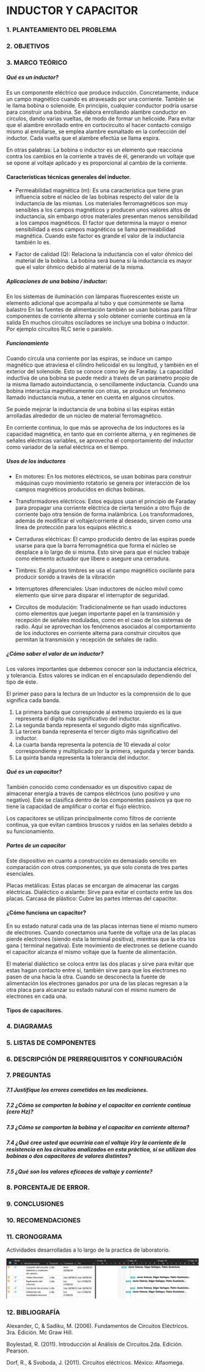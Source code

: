 # INDUCTOR Y CAPACITOR

### 1. PLANTEAMIENTO DEL PROBLEMA

### 2. OBJETIVOS

### 3. MARCO TEÓRICO 

##### Qué es un inductor?

Es un componente eléctrico que produce inducción. Concretamente, induce un campo magnético cuando es atravesado por una corriente. También se le llama bobina o solenoide. En principio, cualquier conductor podría usarse para construir una bobina. Se elabora enrollando alambre conductor en círculos, dando varias vueltas, de modo de formar un helicoide. Para evitar que el alambre enrollado entre en cortocircuito al hacer contacto consigo mismo al enrollarse, se emplea alambre esmaltado en la confección del inductor. Cada vuelta que el alambre efectúa se llama espira.

En otras palabras: La bobina o inductor es un elemento que reacciona contra los cambios en la corriente a través de él, generando un voltaje que se opone al voltaje aplicado y es proporcional al cambio de la corriente.



#### Características técnicas generales del inductor.

* Permeabilidad magnética (m): Es una característica que tiene gran influencia sobre el núcleo de las bobinas respecto del valor de la inductancia de las mismas. Los materiales ferromagnéticos son muy sensibles a los campos magnéticos y producen unos valores altos de inductancia, sin embargo otros materiales presentan menos sensibilidad a los campos magnéticos. El factor que determina la mayor o menor sensibilidad a esos campos magnéticos se llama permeabilidad magnética.
Cuando este factor es grande el valor de la inductancia también lo es.

* Factor de calidad (Q): Relaciona la inductancia con el valor óhmico del material de la bobina. La bobina será buena si la inductancia es mayor que el valor óhmico debido al material de la misma.

##### Aplicaciones de una bobina / inductor:

En los sistemas de iluminación con lámparas fluorescentes existe un elemento adicional que acompaña al tubo y que comúnmente se llama balastro
En las fuentes de alimentación también se usan bobinas para filtrar componentes de corriente alterna y solo obtener corriente continua en la salida
En muchos circuitos osciladores se incluye una  bobina o inductor. Por ejemplo circuitos RLC serie o paralelo.

##### Funcionamiento

Cuando circula una corriente por las espiras, se induce un campo magnético que atraviesa el cilindro helicoidal en su longitud, y también en el exterior del solenoide. Esto se conoce como ley de Faraday. La capacidad inductiva de una bobina se puede medir a través de un parámetro propio de la misma llamado autoinductancia, o sencillamente inductancia. Cuando una bobina interactúa magnéticamente con otras, se produce un fenómeno llamado inductancia mutua, a tener en cuenta en algunos circuitos.

Se puede mejorar la inductancia de una bobina si las espiras están arrolladas alrededor de un núcleo de material ferromagnético.

En corriente continua, lo que más se aprovecha de los inductores es la capacidad magnética, en tanto que en corriente alterna, y en regímenes de señales eléctricas variables, se aprovecha el comportamiento del inductor como variador de la señal eléctrica en el tiempo.

##### Usos de los inductores

* En motores: En los motores eléctricos, se usan bobinas para construir máquinas cuyo movimiento rotatorio se genera por interacción de los campos magnéticos producidos en dichas bobinas.

* Transformadores eléctricos: Estos equipos usan el principio de Faraday para propagar una corriente eléctrica de cierta tensión a otro flujo de corriente bajo otra tensión de forma inalámbrica. Los transformadores, además de modificar el voltaje/corriente al deseado, sirven como una línea de protección para los equipos eléctric.s

* Cerraduras eléctricas: El campo producido dentro de las espiras puede usarse para que la barra ferromagnética que forma el núcleo se desplace a lo largo de si misma. Esto sirve para que el núcleo trabaje como elemento actuador que libere o asegure una cerradura.

* Timbres: En algunos timbres se usa el campo magnético oscilante para producir sonido a través de la vibración

* Interruptores diferenciales: Usan inductores de núcleo móvil como elemento que sirve para disparar el interruptor de seguridad.

* Circuitos de modulación: Tradicionalmente se han usado inductores como elementos que juegan importante papel en la transmisión y recepción de señales moduladas, como en el caso de los sistemas de radio. Aquí se aprovechan los fenómenos asociados al comportamiento de los inductores en corriente alterna para construir circuitos que permitan la transmisión y recepción de señales de radio.

##### ¿Cómo saber el valor de un inductor?

Los valores importantes que debemos conocer son la inductancia eléctrica, y tolerancia. Estos valores se indican en el encapsulado dependiendo del tipo de éste.

El primer paso para la lectura de un Inductor es la comprensión de lo que significa cada banda.

1) La primera banda que corresponde al extremo izquierdo es la que representa el dígito más significativo del inductor.
2) La segunda banda representa el segundo dígito más significativo.
3) La tercera banda representa el tercer dígito más significativo del inductor.
4) La cuarta banda representa la potencia de 10 elevada al color correspondiente y multiplicado por la primera, segunda y tercer banda.
5) La quinta banda representa la tolerancia del inductor.

##### Qué es un capacitor?

También conocido como condensador es un dispositivo capaz de almacenar  energía a través de campos eléctricos (uno positivo y uno negativo). Este se clasifica dentro de los componentes pasivos ya que no tiene la capacidad de amplificar o cortar el flujo eléctrico.



Los capacitores se utilizan principalmente como filtros de corriente continua, ya que evitan cambios bruscos y ruidos en las señales debido a su funcionamiento.

##### Partes de un capacitor 

Este dispositivo en cuanto a construcción es demasiado sencillo en comparación con otros componentes, ya que solo consta de tres partes esenciales.



Placas metálicas: Estas placas se encargan de almacenar las cargas eléctricas.
Dialéctico o aislante: Sirve para evitar el contacto entre las dos placas.
Carcasa de plástico: Cubre las partes internas del capacitor.

#### ¿Cómo funciona un capacitor?

En su estado natural cada una de las placas internas tiene el mismo numero de electrones. Cuando conectamos una fuente de voltaje una de las placas pierde electrones (siendo esta la terminal positiva), mientras que la otra los gana ( terminal negativa). Este movimiento de electrones se detiene cuando el capacitor alcanza el mismo voltaje que la fuente de alimentación.




El material dialéctico se coloca entre las dos placas y sirve para evitar que estas hagan contacto entre sí, también sirve para que los electrones no pasen de una hacia la otra. Cuando se desconecta la fuente de alimentación los electrones ganados por una de las placas regresan a la otra placa para alcanzar su estado natural con el mismo numero de electrones en cada una.

#### Tipos de capacitores.



### 4. DIAGRAMAS

### 5. LISTAS DE COMPONENTES

### 6. DESCRIPCIÓN DE PRERREQUISITOS Y CONFIGURACIÓN

### 7. PREGUNTAS

##### 7.1 Justifique los errores cometidos en las mediciones.

##### 7.2 ¿Cómo se comportan la bobina y el capacitor en corriente continua (cero Hz)?

##### 7.3 ¿Cómo se comportan la bobina y el capacitor en corriente alterna?

##### 7.4 ¿Qué cree usted que ocurriría con el voltaje 𝑉𝑜 y la corriente de la resistencia en los circuitos analizados en esta práctica, si se utilizan dos bobinas o dos capacitores de valores distintos?

##### 7.5 ¿Qué son los valores eficaces de voltaje y corriente?

### 8. PORCENTAJE DE ERROR.

### 9. CONCLUSIONES 

### 10. RECOMENDACIONES 

### 11. CRONOGRAMA

Actividades desarrolladas a lo largo de la practica de laboratorio.

![](https://github.com/Edgar1Gallegos/CARACTERISTICAS-DE-LA-ONDA-SENOIDAL/blob/master/img/Cronograma.png)


### 12. BIBLIOGRAFÍA 

Alexander, C, & Sadiku, M. (2006). Fundamentos de Circuitos Eléctricos. 3ra. Edición. Mc Graw Hill.

Boylestad, R. (2011). Introducción al Análisis de Circuitos.2da. Edición. Pearson.

Dorf, R., & Svoboda, J. (2011). Circuitos eléctricos. México: Alfaomega.
